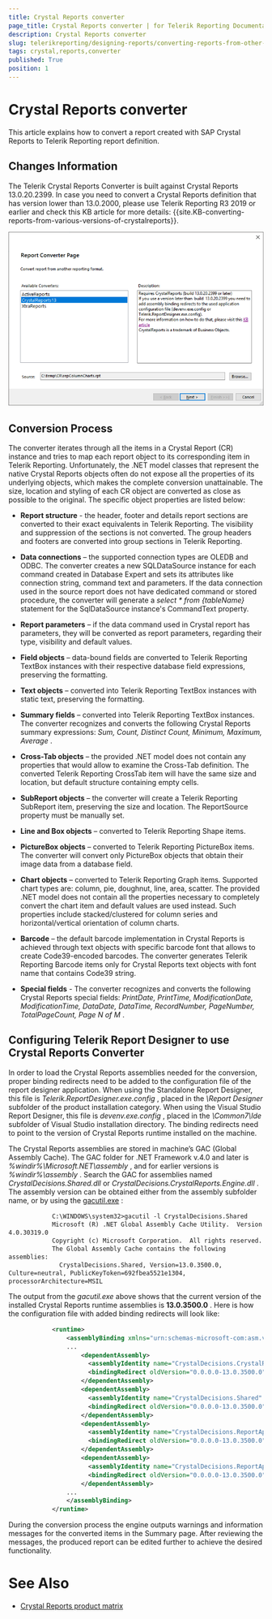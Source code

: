 ```yaml
---
title: Crystal Reports converter
page_title: Crystal Reports converter | for Telerik Reporting Documentation
description: Crystal Reports converter
slug: telerikreporting/designing-reports/converting-reports-from-other-reporting-solutions/crystal-reports-converter
tags: crystal,reports,converter
published: True
position: 1
---
```


# Crystal Reports converter



This article explains how to convert a report created with SAP Crystal Reports to Telerik Reporting report definition.       

## Changes Information

The Telerik Crystal Reports Converter is built against Crystal Reports 13.0.20.2399. In case you need to convert a Crystal Reports definition that has version lower than 13.0.2000, please use Telerik Reporting R3 2019 or earlier           and check this KB article for more details: {{site.KB-converting-reports-from-various-versions-of-crystalreports}}.           

  ![crystal-reports-converter](images/Designer/crystal-reports-converter.png)

## Conversion Process

The converter iterates through all the items in a Crystal Report (CR) instance and tries to map each report object to its corresponding item in Telerik Reporting.           Unfortunately, the .NET model classes that represent the native Crystal Reports objects often do not expose all the properties of its underlying objects,           which makes the complete conversion unattainable. The size, location and styling of each CR object are converted as close as possible to the original.           The specific object properties are listed below:         

* __Report structure__  - the header, footer and details report sections are converted to their exact equivalents in Telerik Reporting.               The visibility and suppression of the sections is not converted. The group headers and footers are converted into group sections in Telerik Reporting.             

* __Data connections__  – the supported connection types are OLEDB and ODBC. The converter creates a new SQLDataSource instance               for each command created in Database Expert and sets its attributes like connection string, command text and parameters.                If the data connection used in the source report does not have dedicated command or stored procedure, the converter will generate a                *select * from {tableName}*  statement for the SqlDataSource instance's CommandText property.             

* __Report parameters__  – if the data command used in Crystal report has parameters, they will be converted as report parameters,               regarding their type, visibility and default values.             

* __Field objects__  – data-bound fields are converted to Telerik Reporting TextBox instances with their respective database field expressions, preserving the formatting.             

* __Text objects__  – converted into Telerik Reporting TextBox instances with static text, preserving the formatting.             

* __Summary fields__  – converted into Telerik Reporting TextBox instances. The converter recognizes and converts the following Crystal Reports summary expressions: *Sum, Count, Distinct Count, Minimum, Maximum, Average* .             

* __Cross-Tab objects__  – the provided .NET model does not contain any properties that would allow to examine the Cross-Tab definition.               The converted Telerik Reporting CrossTab item will have the same size and location, but default structure containing empty cells.             

* __SubReport objects__  – the converter will create a Telerik Reporting SubReport item, preserving the size and location. The ReportSource property must be manually set.             

* __Line and Box objects__  – converted to Telerik Reporting Shape items.             

* __PictureBox objects__  – converted to Telerik Reporting PictureBox items. The converter will convert only PictureBox objects that obtain their image data from a database field.             

* __Chart objects__  – converted to Telerik Reporting Graph items. Supported chart types are: column, pie, doughnut, line, area, scatter.               The provided .NET model does not contain all the properties necessary to completely convert the chart item and default values are used instead.               Such properties include stacked/clustered for column series and horizontal/vertical orientation of column charts.             

* __Barcode__  – the default barcode implementation in Crystal Reports is achieved through text objects with specific barcode font that allows                to create Code39-encoded barcodes. The converter generates Telerik Reporting Barcode items only for Crystal Reports text objects with font name that contains Code39 string.             

* __Special fields__  - The converter recognizes and converts the following Crystal Reports special fields: *PrintDate, PrintTime, ModificationDate, ModificationTime, DataDate, DataTime, RecordNumber, PageNumber, TotalPageCount, Page N of M* .             

## Configuring Telerik Report Designer to use Crystal Reports Converter

In order to load the Crystal Reports assemblies needed for the conversion, proper binding redirects need to be added to the configuration file of the report designer application.           When using the Standalone Report Designer, this file is *Telerik.ReportDesigner.exe.config* , placed in the *\Report Designer*  subfolder of the           product installation category. When using the Visual Studio Report Designer, this file is *devenv.exe.config* , placed in the *\Common7\Ide*  subfolder           of Visual Studio installation directory. The binding redirects need to point to the version of Crystal Reports runtime installed on the machine.         

The Crystal Reports assemblies are stored in machine’s GAC (Global Assembly Cache). The GAC folder for .NET Framework v.4.0 and later is          *%windir%\Microsoft.NET\assembly* , and for earlier versions is *%windir%\assembly* .          Search the GAC for assemblies named *CrystalDecisions.Shared.dll*  or *CrystalDecisions.CrystalReports.Engine.dll* .           The assembly version can be obtained either from the assembly subfolder name, or by using the            [gacutil.exe](https://docs.microsoft.com/en-us/dotnet/framework/tools/gacutil-exe-gac-tool) :                   

	
````
            C:\WINDOWS\system32>gacutil -l CrystalDecisions.Shared
            Microsoft (R) .NET Global Assembly Cache Utility.  Version 4.0.30319.0
            Copyright (c) Microsoft Corporation.  All rights reserved.
            The Global Assembly Cache contains the following assemblies:
              CrystalDecisions.Shared, Version=13.0.3500.0, Culture=neutral, PublicKeyToken=692fbea5521e1304, processorArchitecture=MSIL
````



The output from the *gacutil.exe*  above shows that the current version of the installed Crystal Reports runtime assemblies is __13.0.3500.0__ .            Here is how the configuration file with added binding redirects will look like:         

	
````xml
            <runtime>
                <assemblyBinding xmlns="urn:schemas-microsoft-com:asm.v1">
                ...
                    <dependentAssembly>
                      <assemblyIdentity name="CrystalDecisions.CrystalReports.Engine" publicKeyToken="692fbea5521e1304" culture="neutral"/>   
                      <bindingRedirect oldVersion="0.0.0.0-13.0.3500.0" newVersion="13.0.3500.0"/>   
                    </dependentAssembly>
                    <dependentAssembly>
                      <assemblyIdentity name="CrystalDecisions.Shared" publicKeyToken="692fbea5521e1304" culture="neutral"/>
                      <bindingRedirect oldVersion="0.0.0.0-13.0.3500.0" newVersion="13.0.3500.0"/>
                    </dependentAssembly>
                    <dependentAssembly>
                      <assemblyIdentity name="CrystalDecisions.ReportAppServer.DataDefModel" publicKeyToken="692fbea5521e1304" culture="neutral"/>
                      <bindingRedirect oldVersion="0.0.0.0-13.0.3500.0" newVersion="13.0.3500.0"/>
                    </dependentAssembly>
                    <dependentAssembly>
                      <assemblyIdentity name="CrystalDecisions.ReportAppServer.ReportDefModel" publicKeyToken="692fbea5521e1304" culture="neutral"/>
                      <bindingRedirect oldVersion="0.0.0.0-13.0.3500.0" newVersion="13.0.3500.0"/>
                    </dependentAssembly>
                ...
                </assemblyBinding>
            </runtime>
````



During the conversion process the engine outputs warnings and information messages for the converted items in the Summary page.            After reviewing the messages, the produced report can be edited further to achieve the desired functionality.         

# See Also


 * [Crystal Reports product matrix](https://wiki.scn.sap.com/wiki/display/BOBJ/Crystal+Reports+v.+9.1+to+SAP+Crystal+Reports+2013%2C+Runtime+Distribution+and+Supported+Operating+Systems)
